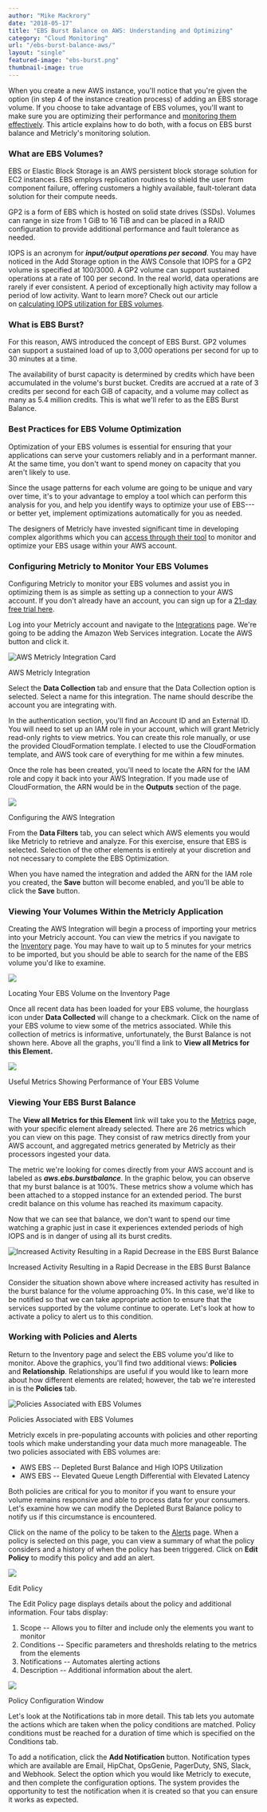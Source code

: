 ```yaml
---
author: "Mike Mackrory"
date: "2018-05-17"
title: "EBS Burst Balance on AWS: Understanding and Optimizing"
category: "Cloud Monitoring"
url: "/ebs-burst-balance-aws/"
layout: "single"
featured-image: "ebs-burst.png"
thumbnail-image: true
---
```

When you create a new AWS instance, you'll notice that you're given the option (in step 4 of the instance creation process) of adding an EBS storage volume. If you choose to take advantage of EBS volumes, you'll want to make sure you are optimizing their performance and [monitoring them effectively](/monitoring/). This article explains how to do both, with a focus on EBS burst balance and Metricly's monitoring solution.

### What are EBS Volumes?

EBS or Elastic Block Storage is an AWS persistent block storage solution for EC2 instances. EBS employs replication routines to shield the user from component failure, offering customers a highly available, fault-tolerant data solution for their compute needs.

GP2 is a form of EBS which is hosted on solid state drives (SSDs). Volumes can range in size from 1 GiB to 16 TiB and can be placed in a RAID configuration to provide additional performance and fault tolerance as needed.

IOPS is an acronym for ***input/output operations per second***. You may have noticed in the Add Storage option in the AWS Console that IOPS for a GP2 volume is specified at 100/3000. A GP2 volume can support sustained operations at a rate of 100 per second. In the real world, data operations are rarely if ever consistent. A period of exceptionally high activity may follow a period of low activity. Want to learn more? Check out our article on [calculating IOPS utilization for EBS volumes](/iops-calculator-for-ebs-volumes/).

### What is EBS Burst?

For this reason, AWS introduced the concept of EBS Burst. GP2 volumes can support a sustained load of up to 3,000 operations per second for up to 30 minutes at a time.

The availability of burst capacity is determined by credits which have been accumulated in the volume's burst bucket. Credits are accrued at a rate of 3 credits per second for each GiB of capacity, and a volume may collect as many as 5.4 million credits. This is what we'll refer to as the EBS Burst Balance.

### Best Practices for EBS Volume Optimization

Optimization of your EBS volumes is essential for ensuring that your applications can serve your customers reliably and in a performant manner. At the same time, you don't want to spend money on capacity that you aren't likely to use.

Since the usage patterns for each volume are going to be unique and vary over time, it's to your advantage to employ a tool which can perform this analysis for you, and help you identify ways to optimize your use of EBS---or better yet, implement optimizations automatically for you as needed.

The designers of Metricly have invested significant time in developing complex algorithms which you can [access through their tool](/signup/) to monitor and optimize your EBS usage within your AWS account.

### Configuring Metricly to Monitor Your EBS Volumes

Configuring Metricly to monitor your EBS volumes and assist you in optimizing them is as simple as setting up a connection to your AWS account. If you don't already have an account, you can sign up for a [21-day free trial here](/signup/).

Log into your Metricly account and navigate to the [Integrations](https://app.metricly.com/#/integrations) page. We're going to be adding the Amazon Web Services integration. Locate the AWS button and click it.

![AWS Metricly Integration Card](https://s3-us-west-2.amazonaws.com/com-netuitive-app-usw2-public/wp-content/uploads/2017/11/Screen-Shot-2017-11-15-at-10.27.03-AM.png)

AWS Metricly Integration

Select the **Data Collection** tab and ensure that the Data Collection option is selected. Select a name for this integration. The name should describe the account you are integrating with.

In the authentication section, you'll find an Account ID and an External ID. You will need to set up an IAM role in your account, which will grant Metricly read-only rights to view metrics. You can create this role manually, or use the provided CloudFormation template. I elected to use the CloudFormation template, and AWS took care of everything for me within a few minutes.

Once the role has been created, you'll need to locate the ARN for the IAM role and copy it back into your AWS Integration. If you made use of CloudFormation, the ARN would be in the **Outputs** section of the page.

![](https://s3-us-west-2.amazonaws.com/com-netuitive-app-usw2-public/wp-content/uploads/2018/05/Configuring-the-AWS-Integration.png)

Configuring the AWS Integration

From the **Data Filters** tab, you can select which AWS elements you would like Metricly to retrieve and analyze. For this exercise, ensure that EBS is selected. Selection of the other elements is entirely at your discretion and not necessary to complete the EBS Optimization.

When you have named the integration and added the ARN for the IAM role you created, the **Save** button will become enabled, and you'll be able to click the **Save** button.

### Viewing Your Volumes Within the Metricly Application

Creating the AWS Integration will begin a process of importing your metrics into your Metricly account. You can view the metrics if you navigate to the [Inventory](https://app.metricly.com/#/inventory) page. You may have to wait up to 5 minutes for your metrics to be imported, but you should be able to search for the name of the EBS volume you'd like to examine.

![](https://s3-us-west-2.amazonaws.com/com-netuitive-app-usw2-public/wp-content/uploads/2018/05/Locating-Your-EBS-Volume-on-the-Inventory-Page.png)

Locating Your EBS Volume on the Inventory Page

Once all recent data has been loaded for your EBS volume, the hourglass icon under **Data Collected** will change to a checkmark. Click on the name of your EBS volume to view some of the metrics associated. While this collection of metrics is informative, unfortunately, the Burst Balance is not shown here. Above all the graphs, you'll find a link to **View all Metrics for this Element.**

![](https://s3-us-west-2.amazonaws.com/com-netuitive-app-usw2-public/wp-content/uploads/2018/05/Useful-Metrics-Showing-Performance-of-Your-EBS-Volume.png)

Useful Metrics Showing Performance of Your EBS Volume

### Viewing Your EBS Burst Balance

The **View all Metrics for this Element** link will take you to the [Metrics](https://app.metricly.com/#/metrics) page, with your specific element already selected. There are 26 metrics which you can view on this page. They consist of raw metrics directly from your AWS account, and aggregated metrics generated by Metricly as their processors ingested your data.

The metric we're looking for comes directly from your AWS account and is labeled as ***aws.ebs.burstbalance***. In the graphic below, you can observe that my burst balance is at 100%. These metrics show a volume which has been attached to a stopped instance for an extended period. The burst credit balance on this volume has reached its maximum capacity.

Now that we can see that balance, we don't want to spend our time watching a graphic just in case it experiences extended periods of high IOPS and is in danger of using all its burst credits.

![Increased Activity Resulting in a Rapid Decrease in the EBS Burst Balance](https://s3-us-west-2.amazonaws.com/com-netuitive-app-usw2-public/wp-content/uploads/2018/05/Increased-Activity-Resulting-in-a-Rapid-Decrease-in-the-Burst-Balance.png)

Increased Activity Resulting in a Rapid Decrease in the EBS Burst Balance

Consider the situation shown above where increased activity has resulted in the burst balance for the volume approaching 0%. In this case, we'd like to be notified so that we can take appropriate action to ensure that the services supported by the volume continue to operate. Let's look at how to activate a policy to alert us to this condition.

### Working with Policies and Alerts

Return to the Inventory page and select the EBS volume you'd like to monitor. Above the graphics, you'll find two additional views: **Policies** and **Relationship**. Relationships are useful if you would like to learn more about how different elements are related; however, the tab we're interested in is the **Policies** tab.

![Policies Associated with EBS Volumes](https://s3-us-west-2.amazonaws.com/com-netuitive-app-usw2-public/wp-content/uploads/2018/05/Policies-Associated-with-EBS-Volumes.png)

Policies Associated with EBS Volumes

Metricly excels in pre-populating accounts with policies and other reporting tools which make understanding your data much more manageable. The two policies associated with EBS volumes are:

-   AWS EBS -- Depleted Burst Balance and High IOPS Utilization
-   AWS EBS -- Elevated Queue Length Differential with Elevated Latency

Both policies are critical for you to monitor if you want to ensure your volume remains responsive and able to process data for your consumers. Let's examine how we can modify the Depleted Burst Balance policy to notify us if this circumstance is encountered.

Click on the name of the policy to be taken to the [Alerts](https://app.metricly.com/#/alerts) page. When a policy is selected on this page, you can view a summary of what the policy considers and a history of when the policy has been triggered. Click on **Edit Policy** to modify this policy and add an alert.

![](https://s3-us-west-2.amazonaws.com/com-netuitive-app-usw2-public/wp-content/uploads/2018/05/Edit-Policy.png)

Edit Policy

The Edit Policy page displays details about the policy and additional information. Four tabs display:

1.  Scope -- Allows you to filter and include only the elements you want to monitor
2.  Conditions -- Specific parameters and thresholds relating to the metrics from the elements
3.  Notifications -- Automates alerting actions
4.  Description -- Additional information about the alert.

![](https://s3-us-west-2.amazonaws.com/com-netuitive-app-usw2-public/wp-content/uploads/2018/05/Policy-Configuration-Window.png)

Policy Configuration Window

Let's look at the Notifications tab in more detail. This tab lets you automate the actions which are taken when the policy conditions are matched. Policy conditions must be reached for a duration of time which is specified on the Conditions tab.

To add a notification, click the **Add Notification** button. Notification types which are available are Email, HipChat, OpsGenie, PagerDuty, SNS, Slack, and Webhook. Select the option which you would like Metricly to execute, and then complete the configuration options. The system provides the opportunity to test the notification when it is created so that you can ensure it works as expected.
